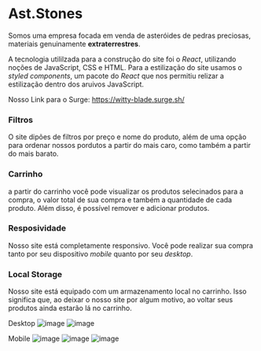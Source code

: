 <h1>Ast.Stones</h1>

Somos uma empresa focada em venda de asteróides de pedras preciosas, materiais genuinamente **extraterrestres**.

A tecnologia utililzada para a construção do site foi o *React*, utilizando noções de JavaScript, CSS e HTML. Para a estilização do site usamos o *styled components*, um pacote do *React* que nos permitiu relizar a estilização dentro dos aruivos JavaScript.

Nosso Link para o Surge: https://witty-blade.surge.sh/

<h3>Filtros</h3>

O site dipões de filtros por preço e nome do produto, além de uma opção para ordenar nossos pordutos a partir do mais caro, como também a partir do mais barato. 

<h3>Carrinho</h3>

a partir do carrinho você pode visualizar os produtos selecinados para a compra, o valor total de sua compra e também a quantidade de cada produto. Além disso, é possível remover e adicionar produtos. 

<h3>Resposividade</h3>

Nosso site está completamente responsivo. Você pode realizar sua compra tanto por seu dispositivo *mobile* quanto por seu *desktop*.

<h3>Local Storage</h3>

Nosso site está equipado com um armazenamento local no carrinho. Isso significa que, ao deixar o nosso site por algum motivo, ao voltar seus produtos ainda estarão lá no carrinho.

Desktop
![image](https://user-images.githubusercontent.com/69418670/133848197-afbe2f63-76cb-4315-a241-356b5a9e1c52.png)
![image](https://user-images.githubusercontent.com/69418670/133848218-a5ae96f0-5188-404b-9779-59ffc77a2df2.png)

Mobile
![image](https://user-images.githubusercontent.com/69418670/133848233-04635541-196e-455b-9d4e-cfcca59174ac.png)
![image](https://user-images.githubusercontent.com/69418670/133848248-b768f8d9-eba6-4569-a721-86f6326d50e6.png)
![image](https://user-images.githubusercontent.com/69418670/133848259-296ad5cd-9e02-4ebb-9318-4eff3c292710.png)
